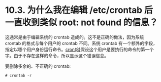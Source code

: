 # 10.3. 为什么我在编辑 /etc/crontab 后一直收到类似 root: not found 的信息？

这通常是由于编辑系统的 crontab 造成的。这不是正确的做法，因为系统 crontab 的格式与每个用户的 crontab 不同。系统 crontab 有一个额外的字段，指定以哪个用户身份运行命令。[cron(8)](https://www.freebsd.org/cgi/man.cgi?query=cron&sektion=8&format=html)假设这个用户是要执行的命令的第一个字。由于不存在这样的命令，所以显示这个错误信息。

要删除多余的、不正确的 crontab:

```
# crontab -r
```

